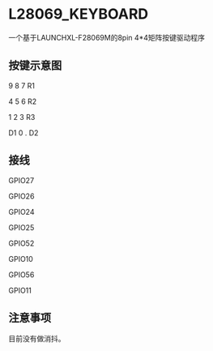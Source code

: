 # L28069_KEYBOARD

一个基于LAUNCHXL-F28069M的8pin 4*4矩阵按键驱动程序

## 按键示意图

9   8   7   R1

4   5   6   R2

1   2   3   R3

D1  0   .   D2



## 接线

GPIO27

GPIO26

GPIO24

GPIO25

GPIO52

GPIO10

GPIO56

GPIO11



## 注意事项

目前没有做消抖。